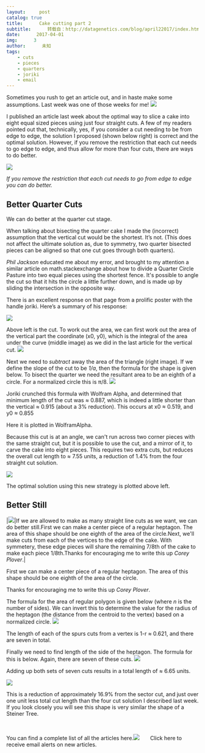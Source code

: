```yaml
---
layout:     post
catalog: true
title:      Cake cutting part 2
subtitle:      转载自：http://datagenetics.com/blog/april22017/index.html
date:      2017-04-01
img:      3
author:      未知
tags:
    - cuts
    - pieces
    - quarters
    - joriki
    - email
---
```


Sometimes you rush to get an article out, and in haste make some assumptions. Last week was one of those weeks for me!
![](http://datagenetics.com/blog/april22017/cake.png)


I published an article last week about the optimal way to slice a cake into eight equal sized pieces using just four straight cuts. A few of my readers pointed out that, technically, yes, if you consider a cut needing to be from edge to edge, the solution I proposed (shown below right) is correct and the optimal solution. However, if you remove the restriction that each cut needs to go edge to edge, and thus allow for more than four cuts, there are ways to do better.

![](http://datagenetics.com/blog/april22017/final.png)



*If you remove the restriction that each cut needs to go from edge to edge you can do better.*


## Better Quarter Cuts

We can do better at the quarter cut stage.

When talking about bisecting the quarter cake I made the (incorrect) assumption that the vertical cut would be the shortest. It’s not. (This does not affect the ultimate solution as, due to symmetry, two quarter bisected pieces can be aligned so that one cut goes through both quarters).

*Phil Jackson* educated me about my error, and brought to my attention a similar article on math.stackexchange about how to divide a Quarter Circle Pasture into two equal pieces using the shortest fence. It's possible to angle the cut so that it hits the circle a little further down, and is made up by sliding the intersection in the opposite way.

There is an excellent response on that page from a prolific poster with the handle joriki. Here’s a summary of his response:

![](http://datagenetics.com/blog/april22017/q2.png)



Above left is the cut. To work out the area, we can first work out the area of the vertical part the coordinate (x0, y0), which is the integral of the area under the curve (middle image) as we did in the last article for the vertical cut.
![](http://datagenetics.com/blog/april22017/eq0.png)


Next we need to *subtract* away the area of the triangle (right image). If we define the slope of the cut to be *1/a*, then the formula for the shape is given below. To bisect the quarter we need the resultant area to be an eighth of a circle. For a normalized circle this is π/8.
![](http://datagenetics.com/blog/april22017/eq1.png)


Joriki crunched this formula with Wolfram Alpha, and determined that minimum length of the cut was ≈ 0.887, which is indeed a little shorter than the vertical ≈ 0.915 (about a 3% reduction). This occurs at x0 ≈ 0.519, and y0 ≈ 0.855

Here it is plotted in WolframAlpha.

Because this cut is at an angle, we can't run across two corner pieces with the same straight cut, but it is possible to use the cut, and a mirror of it, to carve the cake into eight pieces. This requires two extra cuts, but reduces the overall cut length to ≈ 7.55 units, a reduction of 1.4% from the four straight cut solution.

![](http://datagenetics.com/blog/april22017/final2.png)



The optimal solution using this new strategy is plotted above left.

## Better Still
|![](http://datagenetics.com/blog/april22017/hept.png)|If we are allowed to make as many straight line cuts as we want, we can do better still.First we can make a center piece of a regular heptagon. The area of this shape should be one eighth of the area of the circle.Next, we'll make cuts from each of the vertices to the edge of the cake. With symmetery, these edge pieces will share the remaining 7/8th of the cake to make each piece 1/8th.Thanks for encouraging me to write this up *Corey Plover*.|

First we can make a center piece of a regular heptagon. The area of this shape should be one eighth of the area of the circle.

Thanks for encouraging me to write this up *Corey Plover*.

The formula for the area of regular polygon is given below (where *n* is the number of sides). We can invert this to determine the value for the radius of the heptagon (the distance from the centroid to the vertex) based on a normalized circle.
![](http://datagenetics.com/blog/april22017/eq2.png)


The length of each of the spurs cuts from a vertex is 1-r ≈ 0.621, and there are seven in total.

Finally we need to find length of the side of the heptagon. The formula for this is below. Again, there are seven of these cuts.
![](http://datagenetics.com/blog/april22017/eq3.png)


Adding up both sets of seven cuts results in a total length of ≈ 6.65 units.

![](http://datagenetics.com/blog/april22017/final3.png)



This is a reduction of approximately 16.9% from the sector cut, and just over one unit less total cut length than the four cut solution I described last week. If you look closely you will see this shape is very similar the shape of a Steiner Tree.

 

You can find a complete list of all the articles here.![](http://datagenetics.com/images/n.gif)
      Click here to receive email alerts on new articles.
